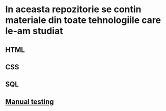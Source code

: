 # In aceasta repozitorie se contin materiale din toate tehnologiile care le-am studiat 
## HTML
## CSS
## SQL

## [Manual testing](https://docs.google.com/spreadsheets/d/1FS-EzF15kbzBDs1KLFrcOquF7MYRvqeKUEWjTihyV2k/edit?usp=sharing)
